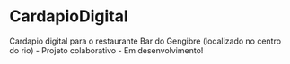 # CardapioDigital
Cardapio digital para o restaurante Bar do Gengibre (localizado no centro do rio) - Projeto colaborativo - Em desenvolvimento!
